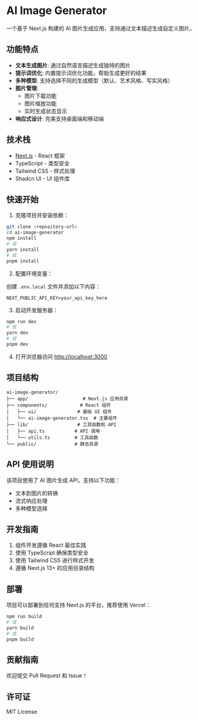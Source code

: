 # AI Image Generator

一个基于 Next.js 构建的 AI 图片生成应用，支持通过文本描述生成自定义图片。

## 功能特点

- **文本生成图片**: 通过自然语言描述生成独特的图片
- **提示词优化**: 内置提示词优化功能，帮助生成更好的结果
- **多种模型**: 支持选择不同的生成模型（默认、艺术风格、写实风格）
- **图片管理**:
  - 图片下载功能
  - 图片缩放功能
  - 实时生成状态显示
- **响应式设计**: 完美支持桌面端和移动端

## 技术栈

- [Next.js](https://nextjs.org) - React 框架
- TypeScript - 类型安全
- Tailwind CSS - 样式处理
- Shadcn UI - UI 组件库

## 快速开始

1. 克隆项目并安装依赖：

```bash
git clone <repository-url>
cd ai-image-generator
npm install
# 或
yarn install
# 或
pnpm install
```

2. 配置环境变量：

创建 `.env.local` 文件并添加以下内容：
```env
NEXT_PUBLIC_API_KEY=your_api_key_here
```

3. 启动开发服务器：

```bash
npm run dev
# 或
yarn dev
# 或
pnpm dev
```

4. 打开浏览器访问 [http://localhost:3000](http://localhost:3000)

## 项目结构

```
ai-image-generator/
├── app/                    # Next.js 应用目录
├── components/            # React 组件
│   ├── ui/               # 基础 UI 组件
│   └── ai-image-generator.tsx  # 主要组件
├── lib/                  # 工具函数和 API
│   ├── api.ts           # API 调用
│   └── utils.ts         # 工具函数
└── public/              # 静态资源
```

## API 使用说明

该项目使用了 AI 图片生成 API，支持以下功能：

- 文本到图片的转换
- 流式响应处理
- 多种模型选择

## 开发指南

1. 组件开发遵循 React 最佳实践
2. 使用 TypeScript 确保类型安全
3. 使用 Tailwind CSS 进行样式开发
4. 遵循 Next.js 13+ 的应用目录结构

## 部署

项目可以部署到任何支持 Next.js 的平台，推荐使用 Vercel：

```bash
npm run build
# 或
yarn build
# 或
pnpm build
```

## 贡献指南

欢迎提交 Pull Request 和 Issue！

## 许可证

MIT License
